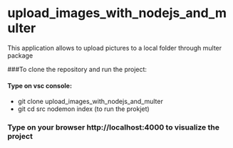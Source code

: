 # upload_images_with_nodejs_and_multer
This application allows to upload pictures to a local folder through multer package

###To clone the repository and run the project: 

#### Type on vsc console:

- git clone upload_images_with_nodejs_and_multer
- git cd src nodemon index (to run the prokjet)


### Type on your browser http://localhost:4000 to visualize the project
